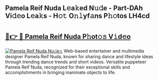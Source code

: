 ## Pamela Reif Nuda L𝚎a𝚔ed N𝚞𝚍e - Part-DAh Vi𝚍𝚎o L𝚎a𝚔s - H𝚘𝚝 O𝚗𝚕yf𝚊ns P𝚑𝚘tos LH4cd

# <h2><a href="http://kf6181.oniu.top/?m=Pamela+Reif+Nuda">🔗👉 🔴 Pamela Reif Nuda P𝚑ot𝚘𝚜 V𝚒d𝚎o</a></h2>

[![Pamela Reif Nuda Nu𝚍e𝚜](https://i.imgur.com/0qMVB7G.gif)](http://kf6181.oniu.top/?m=Pamela+Reif+Nuda)
Web-based entertainer and multimedia designer Pamela Reif Nuda, known for sharing dance and lifestyle ideas through trending dance trends and short videos. Versatile puppeteer Pamela Reif Nuda, recognized for their exceptional skills and accomplishments in bringing inanimate objects to life.  
